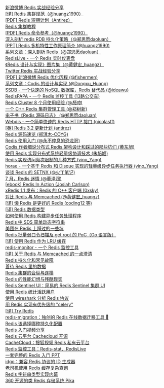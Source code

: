 [新浪微博 Redis 实战经验分享](http://weekly.manong.io/bounce?url=http%3A%2F%2Fwww.xdata.me%2F%3Fp%3D301&aid=50&nid=4)  
[[译] Redis 集群规范（@huangz1990）](http://weekly.manong.io/bounce?url=http%3A%2F%2Fwww.redisdoc.com%2Fen%2Flatest%2Ftopic%2Fcluster-spec.html&aid=66&nid=5)  
[[PDF] Redis 短期计划（Antirez）](http://weekly.manong.io/bounce?url=http%3A%2F%2Fantirez.com%2Fmisc%2FRedisConf2013.pdf&aid=114&nid=7)  
[Redis 集群教程](http://weekly.manong.io/bounce?url=http%3A%2F%2Fredis.io%2Ftopics%2Fcluster-tutorial&aid=229&nid=12)  
[[PDF] Redis 命令参考（@huangz1990）](http://weekly.manong.io/bounce?url=http%3A%2F%2Fvdisk.weibo.com%2Fs%2FuBUOPb5aoprep%2F1386208487&aid=276&nid=13)  
[深入剖析 redis RDB 持久化策略（@郑思愿daoluan）](http://weekly.manong.io/bounce?url=http%3A%2F%2Fdaoluan.net%2Fblog%2Fdecode-redis-rdb-persistence%2F&aid=888&nid=26)  
[[PPT] Redis 多机特性工作原理简介 (@huangz1990)](http://weekly.manong.io/bounce?url=http%3A%2F%2Fpan.baidu.com%2Fs%2F1cT0gI&aid=939&nid=28)  
[系列文章：深入剖析 Redis（@郑思愿daoluan）](http://weekly.manong.io/bounce?url=http%3A%2F%2Fdaoluan.net%2Fblog%2Fredis-data-elimination%2F&aid=1076&nid=32)  
[RedisLive - 一个 Redis 实时仪表盘](http://weekly.manong.io/bounce?url=https%3A%2F%2Fgithub.com%2Fnkrode%2FRedisLive%2F&aid=1229&nid=37)  
[《Redis 设计与实现》图片集（@黄健宏_huangz）](http://weekly.manong.io/bounce?url=http%3A%2F%2Fredisbook1e-gallery.readthedocs.org%2Fen%2Flatest%2F&aid=1318&nid=40)  
[Twitter Redis 实战经验分享](http://weekly.manong.io/bounce?url=http%3A%2F%2Fhighscalability.com%2Fblog%2F2014%2F9%2F8%2Fhow-twitter-uses-redis-to-scale-105tb-ram-39mm-qps-10000-ins.html&aid=1421&nid=44)  
[[PDF] 新浪微博 Redis 优化历程 (@fishermen)](http://weekly.manong.io/bounce?url=http%3A%2F%2Fvdisk.weibo.com%2Fs%2FIgEQCB-IR61%2F1411041366&aid=1448&nid=45)  
[系列文章：Codis 的设计与实现 (@Dongxu_Huang)](http://weekly.manong.io/bounce?url=http%3A%2F%2F0xffff.me%2Fblog%2Fcategories%2Fcodis%2F&aid=1630&nid=51)  
[SSDB - 一个快速的 NoSQL 数据库，Redis 替代品 (@ideawu)](http://weekly.manong.io/bounce?url=https%3A%2F%2Fgithub.com%2Fideawu%2Fssdb&aid=1882&nid=60)  
[RedisPAPA - 一个 Redis 监控工具 (13路公交车)](http://weekly.manong.io/bounce?url=https%3A%2F%2Fgithub.com%2Fno13bus%2Fredispapa&aid=1966&nid=62)  
[Redis Cluster 8 个月使用经验 (@_杨肉_)](http://weekly.manong.io/bounce?url=http%3A%2F%2Fyangzhe1991.org%2Fblog%2F2015%2F04%2Fredis-cluster%2F&aid=2143&nid=67)  
[一个 C++ Redis 集群管理工具 (@郑树新)](http://weekly.manong.io/bounce?url=http%3A%2F%2Fzsxxsz.iteye.com%2Fblog%2F2204006&aid=2150&nid=67)  
[电子书《Redis 源码日志》 (@郑思愿daoluan)](http://weekly.manong.io/bounce?url=https%3A%2F%2Fselfstore.io%2Fproducts%2F362&aid=2333&nid=71)  
[Webdis - 一个简单快速的 Redis HTTP 接口 (nicolasff)](http://weekly.manong.io/bounce?url=https%3A%2F%2Fgithub.com%2Fnicolasff%2Fwebdis&aid=2400&nid=72)  
[[英] Redis 3.2 更新计划 (antirez)](http://weekly.manong.io/bounce?url=http%3A%2F%2Fantirez.com%2Fnews%2F89&aid=2592&nid=75)  
[Redis 源码速览 (郑淇木-COYG)](http://weekly.manong.io/bounce?url=http%3A%2F%2Fzhengqm.github.io%2Fcode%2F2015%2F06%2F20%2FLearn-by-hacking-redis-source-code%2F&aid=2635&nid=76)  
[Redis 使用入门 (@永不停息的恐龙哥)](http://weekly.manong.io/bounce?url=http%3A%2F%2Fandrewliu.tk%2F2015%2F06%2F27%2FRedis%25E4%25BD%25BF%25E7%2594%25A8%25E5%2585%25A5%25E9%2597%25A8%2F&aid=2697&nid=77)  
[Codis 作者细说分布式 Redis 架构设计和踩过的那些坑们 (黄东旭)](http://weekly.manong.io/bounce?url=http%3A%2F%2Fmp.weixin.qq.com%2Fs%3F__biz%3DMzAwMDU1MTE1OQ%3D%3D%26mid%3D208733458%26idx%3D1%26sn%3D691bfde670fb2dd649685723f7358fea&aid=2843&nid=79)  
[使用 Redis 实现分布式系统轻量级协调技术 (朱培旭)](http://weekly.manong.io/bounce?url=http%3A%2F%2Fwww.ibm.com%2Fdeveloperworks%2Fcn%2Fopensource%2Fos-cn-redis-coordinate%2Findex.html&aid=3304&nid=84)  
[Redis 实现访问频次限制的几种方式 (vino_Yang)](http://weekly.manong.io/bounce?url=http%3A%2F%2Fvinoyang.com%2F2015%2F08%2F23%2Fredis-incr-implement-rate-limit%2F&aid=3379&nid=85)  
[horae - 一个基于 Redis 和 Disque 实现的轻量级异步任务执行器 (vino_Yang)](http://weekly.manong.io/bounce?url=http%3A%2F%2Fvinoyang.com%2F2015%2F08%2F29%2Fa-lightweight-async-task-invoker-based-on-redis-and-disque%2F&aid=3506&nid=86)  
[谈谈 Redis 的 SETNX (@火丁笔记)](http://weekly.manong.io/bounce?url=http%3A%2F%2Fhuoding.com%2F2015%2F09%2F14%2F463%3Fhmsr%3Dtoutiao.io%26utm_medium%3Dtoutiao.io%26utm_source%3Dtoutiao.io&aid=3657&nid=88)  
[7 月，Redis 迷情 (@董泽润)](http://weekly.manong.io/bounce?url=http%3A%2F%2Fwww.jianshu.com%2Fp%2F9fdb1aece269%3Fhmsr%3Dtoutiao.io%26utm_medium%3Dtoutiao.io%26utm_source%3Dtoutiao.io&aid=3751&nid=89)  
[[ebook] Redis In Action (Josiah Carlson)](http://weekly.manong.io/bounce?url=https%3A%2F%2Fredislabs.com%2Facademy%2Fredis-in-action%3Fhmsr%3Dtoutiao.io%26utm_medium%3Dtoutiao.io%26utm_source%3Dtoutiao.io&aid=3767&nid=89)  
[xRedis 1.1 发布：Redis 的 C++ 客户端 (0xsky)](http://weekly.manong.io/bounce?url=http%3A%2F%2Fwww.oschina.net%2Fnews%2F66066%2Fxredis-1-1%3Fhmsr%3Dtoutiao.io%26utm_medium%3Dtoutiao.io%26utm_source%3Dtoutiao.io&aid=3782&nid=89)  
[对比 Redis 与 Memcached (@黄健宏_huangz)](http://weekly.manong.io/bounce?url=http%3A%2F%2Fblog.huangz.me%2Fdiary%2F2015%2Fcomparison-of-redis-and-memcached.html%3Fhmsr%3Dtoutiao.io%26utm_medium%3Dtoutiao.io%26utm_source%3Dtoutiao.io&aid=3855&nid=90)  
[[译] 懒 Redis 是更好的 Redis (coding12 等)](http://weekly.manong.io/bounce?url=http%3A%2F%2Fwww.oschina.net%2Ftranslate%2Flazy-redis-is-better-redis%3Fhmsr%3Dtoutiao.io%26utm_medium%3Dtoutiao.io%26utm_source%3Dtoutiao.io&aid=3857&nid=90)  
[[译] Redis 数据类型](http://weekly.manong.io/bounce?url=http%3A%2F%2Fifeve.com%2Fredis-data-types%2F&aid=4191&nid=94)  
[如何使用 Redis 构建异步任务处理程序](http://weekly.manong.io/bounce?url=http%3A%2F%2Fwww.letiantian.me%2F2015-11-03-redis-async-task%2F&aid=4209&nid=94)  
[Redis 中 SDS 简单动态字符串](http://weekly.manong.io/bounce?url=http%3A%2F%2Fsegmentfault.com%2Fa%2F1190000003984537&aid=4309&nid=95)  
[美团在 Redis 上踩过的一些坑](http://weekly.manong.io/bounce?url=http%3A%2F%2Fcarlosfu.iteye.com%2Fblog%2F2254154&aid=4385&nid=96)  
[Redis 批量弱口令扫描及 get root 的 PoC（Go 语言版）](http://weekly.manong.io/bounce?url=http%3A%2F%2Fzhuanlan.zhihu.com%2Fnetxfly%2F20358468&aid=4406&nid=96)  
[[译] 使用 Redis 作为 LRU 缓存](http://weekly.manong.io/bounce?url=http%3A%2F%2Fifeve.com%2Fredis-lru%2F&aid=4483&nid=97)  
[redis-monitor - 一个 Redis 监控工具](http://weekly.manong.io/bounce?url=https%3A%2F%2Fgithub.com%2Fhustcc%2Fredis-monitor&aid=4525&nid=97)  
[[译] 关于 Redis 与 Memcached 的一点澄清](http://weekly.manong.io/bounce?url=http%3A%2F%2Fblog.xiayf.cn%2F2015%2F12%2F01%2Fredis-vs-memcached%2F&aid=4578&nid=98)  
[Redis 持久化和常见故障](http://weekly.manong.io/bounce?url=https%3A%2F%2Fsegmentfault.com%2Fa%2F1190000004135982&aid=4690&nid=99)  
[善待 Redis 里的数据](http://weekly.manong.io/bounce?url=http%3A%2F%2Fneway6655.github.io%2Fredis%2F2015%2F12%2F19%2F%25E5%2596%2584%25E5%25BE%2585Redis%25E9%2587%258C%25E7%259A%2584%25E6%2595%25B0%25E6%258D%25AE.html&aid=4765&nid=100)  
[Redis 集群的合纵与连横](http://weekly.manong.io/bounce?url=https%3A%2F%2Fmp.weixin.qq.com%2Fs%3F__biz%3DMzAxMTEyOTQ5OQ%3D%3D%26mid%3D402004912%26idx%3D1%26sn%3D7517696a86f54262e60e1b5636d6cbe0&aid=4856&nid=101)  
[Redis 的性能幻想与残酷现实](http://weekly.manong.io/bounce?url=http%3A%2F%2Fmp.weixin.qq.com%2Fs%3F__biz%3DMzAxMTEyOTQ5OQ%3D%3D%26mid%3D401738746%26idx%3D1%26sn%3D281af530d5abec981f3607d6e729914a&aid=4875&nid=101)  
[Redis Sentinel UI：简易的 Redis Sentinel 集群 UI](http://weekly.manong.io/bounce?url=https%3A%2F%2Fgithub.com%2Fyoungsterxyf%2Fredis-sentinel-ui&aid=4889&nid=101)  
[使用 Redis 统计活跃用户](http://weekly.manong.io/bounce?url=http%3A%2F%2Fmp.weixin.qq.com%2Fs%3F__biz%3DMzA4Nzc4MjI4MQ%3D%3D%26mid%3D402097789%26idx%3D1%26sn%3Dbe69bf955665cc86d6f602ffd86ad443&aid=5034&nid=103)  
[使用 wireshark 分析 Redis 协议](http://weekly.manong.io/bounce?url=http%3A%2F%2Fholys.im%2F2016%2F01%2F24%2Flearn-redis-protocol-with-wireshark%2F&aid=5128&nid=104)  
[用 Redis 实现有优先级的 "celery"](http://weekly.manong.io/bounce?url=http%3A%2F%2Fwww.xymlife.com%2F2016%2F01%2F24%2F%25E7%2594%25A8redis%25E5%25AE%259E%25E7%258E%25B0%25E6%259C%2589%25E4%25BC%2598%25E5%2585%2588%25E7%25BA%25A7%25E7%259A%2584celery%2F&aid=5138&nid=104)  
[[译] Try Redis](http://weekly.manong.io/bounce?url=https%3A%2F%2Fsegmentfault.com%2Fa%2F1190000004441790&aid=5389&nid=107)  
[redis-migration：独创的 Redis 在线数据迁移工具 ](http://weekly.manong.io/bounce?url=http%3A%2F%2Fwww.bitstech.net%2F2016%2F03%2F03%2Fredis-migration%2F&aid=5468&nid=108)  
[Redis 该选择哪种持久化配置](http://weekly.manong.io/bounce?url=http%3A%2F%2Fzheng-ji.info%2Fblog%2F2016%2F03%2F10%2Fgai-xuan-ze-na-chong-redischi-jiu-hua-pei-zhi%2F&aid=5511&nid=109)  
[Redis 入门视频分享](http://weekly.manong.io/bounce?url=http%3A%2F%2Fcarlosfu.iteye.com%2Fblog%2F2276606&aid=5526&nid=109)  
[Redis 云平台 Cachecloud 开源](http://weekly.manong.io/bounce?url=http%3A%2F%2Fcarlosfu.iteye.com%2Fblog%2F2284673&aid=5597&nid=110)  
[CacheCloud：搜狐视频 Redis 私有云平台](http://weekly.manong.io/bounce?url=https%3A%2F%2Fgithub.com%2Fsohutv%2Fcachecloud&aid=5643&nid=110)  
[Redis 监控工具：Redis-stat、RedisLive](http://weekly.manong.io/bounce?url=http%3A%2F%2Fwxmimperio.tk%2F2016%2F02%2F25%2FRedis-Monitor-Tools%2F&aid=5803&nid=112)  
[一套完整的 Redis 入门 PPT](http://weekly.manong.io/bounce?url=http%3A%2F%2Ftoutiao.io%2Fs%2Fdjzv&aid=5833&nid=113)  
[idgo：兼容 Redis 协议的 ID 生成器](http://weekly.manong.io/bounce?url=https%3A%2F%2Fgithub.com%2Fflike%2Fidgo%2Fblob%2Fmaster%2FReadme.md&aid=5882&nid=113)  
[老司机使用 Redis 缓存复杂查询](http://weekly.manong.io/bounce?url=https%3A%2F%2Fbaya.github.io%2F2016%2F03%2F26%2F%25E8%2580%2581%25E5%258F%25B8%25E6%259C%25BA%25E4%25BD%25BF%25E7%2594%25A8redis%25E7%25BC%2593%25E5%25AD%2598%25E5%25A4%258D%25E6%259D%2582%25E6%259F%25A5%25E8%25AF%25A2.html&aid=5921&nid=114)  
[Redis 字符串类型实现内幕](http://weekly.manong.io/bounce?url=http%3A%2F%2Fmy.oschina.net%2Fandylucc%2Fblog%2F675480&aid=6248&nid=118)  
[360 开源的类 Redis 存储系统 Pika](http://weekly.manong.io/bounce?url=https%3A%2F%2Fmp.weixin.qq.com%2Fs%3F__biz%3DMzAwMDU1MTE1OQ%3D%3D%26mid%3D2653547160%26idx%3D1%26sn%3Dbefd195e2aa788775aaf1cc3b6f6fab3&aid=6277&nid=118)  
